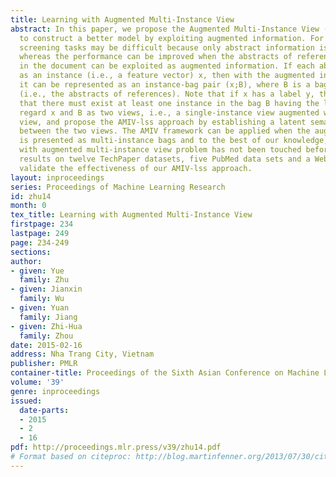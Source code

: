 ```yaml
---
title: Learning with Augmented Multi-Instance View
abstract: In this paper, we propose the Augmented Multi-Instance View (AMIV) framework
  to construct a better model by exploiting augmented information. For example, abstract
  screening tasks may be difficult because only abstract information is available,
  whereas the performance can be improved when the abstracts of references listed
  in the document can be exploited as augmented information. If each abstract is represented
  as an instance (i.e., a feature vector) x, then with the augmented information,
  it can be represented as an instance-bag pair (x;B), where B is a bag of instances
  (i.e., the abstracts of references). Note that if x has a label y, then we assume
  that there must exist at least one instance in the bag B having the label y. We
  regard x and B as two views, i.e., a single-instance view augmented with a multi-instance
  view, and propose the AMIV-lss approach by establishing a latent semantic subspace
  between the two views. The AMIV framework can be applied when the augmented information
  is presented as multi-instance bags and to the best of our knowledge, such a learning
  with augmented multi-instance view problem has not been touched before. Experimental
  results on twelve TechPaper datasets, five PubMed data sets and a WebPage data set
  validate the effectiveness of our AMIV-lss approach.
layout: inproceedings
series: Proceedings of Machine Learning Research
id: zhu14
month: 0
tex_title: Learning with Augmented Multi-Instance View
firstpage: 234
lastpage: 249
page: 234-249
sections: 
author:
- given: Yue
  family: Zhu
- given: Jianxin
  family: Wu
- given: Yuan
  family: Jiang
- given: Zhi-Hua
  family: Zhou
date: 2015-02-16
address: Nha Trang City, Vietnam
publisher: PMLR
container-title: Proceedings of the Sixth Asian Conference on Machine Learning
volume: '39'
genre: inproceedings
issued:
  date-parts:
  - 2015
  - 2
  - 16
pdf: http://proceedings.mlr.press/v39/zhu14.pdf
# Format based on citeproc: http://blog.martinfenner.org/2013/07/30/citeproc-yaml-for-bibliographies/
---
```

